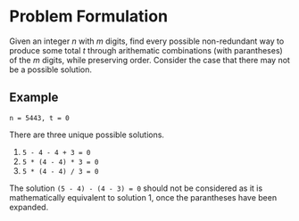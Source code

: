 # Problem Formulation

Given an integer *n* with *m* digits, find every possible non-redundant way to produce some total *t* through arithematic combinations (with parantheses) of the *m* digits, while preserving order. Consider the case that there may not be a possible solution.

## Example

```n = 5443, t = 0```

There are three unique possible solutions.

1) ```5 - 4 - 4 + 3 = 0```
2) ```5 * (4 - 4) * 3 = 0```
3) ```5 * (4 - 4) / 3 = 0```

The solution ```(5 - 4) - (4 - 3) = 0``` should not be considered as it is mathematically equivalent to solution 1, once the parantheses have been expanded.